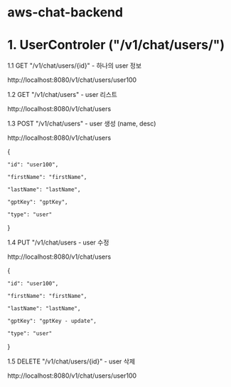 # aws-chat-backend

# 1. UserControler ("/v1/chat/users/")

1.1 GET "/v1/chat/users/{id}" - 하나의 user 정보

http://localhost:8080/v1/chat/users/user100

1.2 GET "/v1/chat/users" - user 리스트

http://localhost:8080/v1/chat/users

1.3 POST "/v1/chat/users" - user 생성 (name, desc)

http://localhost:8080/v1/chat/users

{

    "id": "user100",

    "firstName": "firstName",

    "lastName": "lastName",

    "gptKey": "gptKey",

    "type": "user"

}

1.4 PUT "/v1/chat/users - user 수정

http://localhost:8080/v1/chat/users

{

    "id": "user100",

    "firstName": "firstName",

    "lastName": "lastName",

    "gptKey": "gptKey - update",

    "type": "user"

}

1.5 DELETE "/v1/chat/users/{id}" - user 삭제

http://localhost:8080/v1/chat/users/user100